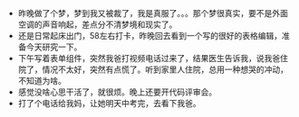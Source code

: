 + 昨晚做了个梦，梦到我又被裁了，我是真服了。。。那个梦很真实，要不是外面空调的声音响起，差点分不清梦境和现实了。
+ 还是日常起床出门，58左右打卡，昨晚回去看到一个写的很好的表格编辑，准备今天研究一下。
+ 下午写着表单组件，突然我爸打视频电话过来了，结果医生告诉我，说我爸住院了，情况不太好，突然有点慌了。听到家里人住院，总用一种想哭的冲动，不知道为啥。
+ 感觉没啥心思干活了，就很烦。晚上还要开代码评审会。
+ 打了个电话给我妈，让她明天中考完，去看下我爸。

